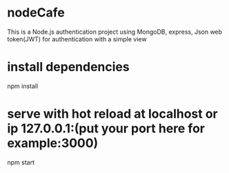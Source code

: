 # nodeCafe
This is a Node.js authentication project using MongoDB, express, Json web token(JWT) for authentication with a simple view

# install dependencies
npm install

# serve with hot reload at localhost or ip 127.0.0.1:(put your port here for example:3000)
npm start

